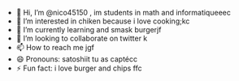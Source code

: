 - 👋 Hi, I’m @nico45150 , im students in math and informatiqueeec
- 👀 I’m interested in chiken because i love cooking;kc
- 🌱 I’m currently learning and smask burgerjf
- 💞️ I’m looking to collaborate on twitter k
- 📫 How to reach me jgf
- 😄 Pronouns: satoshiit tu as captécc
- ⚡ Fun fact: i love burger and chips
ffc
<!---
nico45150/nico45150 is a ✨ special ✨ repository because its `README.md` (this file) appears on your GitHub profile.
You can click the Preview link to take a look at your changes.
--->
